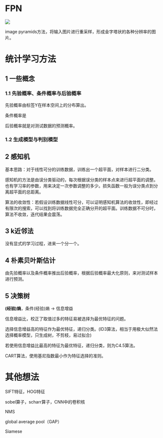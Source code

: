 # FPN

![](./1.JPG)

image pyramids方法，将输入图片进行重采样，形成金字塔状的各种分辨率的图片。







# 统计学习方法

## 1 一些概念

### 1.1 先验概率、条件概率与后验概率

先验概率由标签Y在样本空间上的分布算出。

条件概率是

后验概率就是对测试数据的预测概率。

### 1.2 生成模型与判别模型



## 2 感知机

基本思路：对于线性可分的训练数据，训练出一个超平面，对样本进行二分类。

感知机的方法是由误分类驱动的，每次根据误分类的样本点来进行超平面的调整。也有学习率的参数，用来决定一次参数调整的多少。损失函数一般为误分类点到分离超平面的总距离。

算法的收敛性：若假设训练数据线性可分，可以证明感知机算法的收敛性，即经过有限次的搜索，可以找到将训练数据完全正确分开的超平面。训练数据不可分时，算法不收敛，迭代结果会震荡。

## 3 k近邻法

没有显式的学习过程，进来一个分一个。

## 4 朴素贝叶斯估计

由先验概率以及条件概率推出后验概率，根据后验概率最大化原则，来对测试样本进行预测。



## 5 决策树

**(经验)熵**，条件(经验)熵 -> 信息增益

信息增益比，校正了取值过多的特征易被选择为最优特征的问题。

选择信息增益高的特征作为最优特征，递归分类。(ID3算法，相当于用极大似然法选择概率模型，只生成树，不剪枝，易过拟合)

若使用信息增益比最高的特征为最优特征，递归分类，则为C4.5算法。

CART算法，使用基尼指数最小作为特征选择的准则。





# 其他想法

SIFT特征，HOG特征

sobel算子，scharr算子，CNN中的卷积核

NMS

global average pool（GAP）

Siamese

